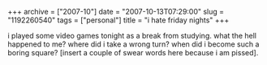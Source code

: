 +++
archive = ["2007-10"]
date = "2007-10-13T07:29:00"
slug = "1192260540"
tags = ["personal"]
title = "i hate friday nights"
+++

i played some video games tonight as a break from studying. what the hell
happened to me? where did i take a wrong turn? when did i become such
a boring square? [insert a couple of swear words here because i am
pissed].

